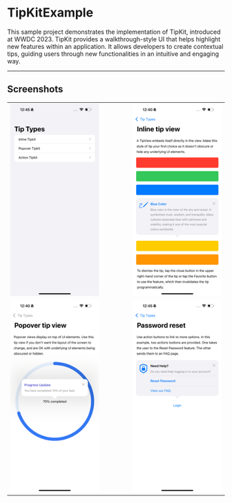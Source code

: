 # TipKitExample
This sample project demonstrates the implementation of TipKit, introduced at WWDC 2023. TipKit provides a walkthrough-style UI that helps highlight new features within an application. It allows developers to create contextual tips, guiding users through new functionalities in an intuitive and engaging way.

---------

## **Screenshots**
<table align="center">
  <tr>
    <td><img src="Screenshots/1.PNG" width="300"></td>
    <td style="width: 50px;"></td>
    <td><img src="Screenshots/2.PNG" width="300"></td>
  </tr>
   <tr>
    <td><img src="Screenshots/3.PNG" width="300"></td>
    <td style="width: 50px;"></td>
    <td><img src="Screenshots/4.PNG" width="300"></td>
  </tr>
</table>
